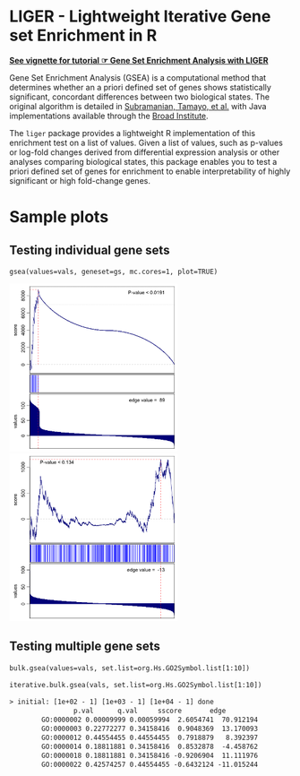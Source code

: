 # LIGER - Lightweight Iterative Gene set Enrichment in R

**[See vignette for tutorial ☞ Gene Set Enrichment Analysis with LIGER](vignettes/gsea.pdf)**

Gene Set Enrichment Analysis (GSEA) is a computational method that determines whether an a priori defined set of genes shows statistically significant, concordant differences between two biological states. The original algorithm is detailed in [Subramanian, Tamayo, et al.](http://www.pnas.org/content/102/43/15545.full.pdf) with Java implementations available through the [Broad Institute](http://www.broadinstitute.org/gsea/index.jsp).

The `liger` package provides a lightweight R implementation of this enrichment test on a list of values. Given a list of values, such as p-values or log-fold changes derived from differential expression analysis or other analyses comparing biological states, this package enables you to test a priori defined set of genes for enrichment to enable interpretability of highly significant or high fold-change genes.

# Sample plots

## Testing individual gene sets
```
gsea(values=vals, geneset=gs, mc.cores=1, plot=TRUE)
```

![](images/gsea_tp.png)
![](images/gsea_tn.png)

## Testing multiple gene sets

```
bulk.gsea(values=vals, set.list=org.Hs.GO2Symbol.list[1:10])
```

```
iterative.bulk.gsea(vals, set.list=org.Hs.GO2Symbol.list[1:10])
```

```
> initial: [1e+02 - 1] [1e+03 - 1] [1e+04 - 1] done
                p.val      q.val     sscore       edge
		GO:0000002 0.00009999 0.00059994  2.6054741  70.912194
		GO:0000003 0.22772277 0.34158416  0.9048369  13.170093
		GO:0000012 0.44554455 0.44554455  0.7918879   8.392397
		GO:0000014 0.18811881 0.34158416  0.8532878  -4.458762
		GO:0000018 0.18811881 0.34158416 -0.9206904  11.111976
		GO:0000022 0.42574257 0.44554455 -0.6432124 -11.015244
```
